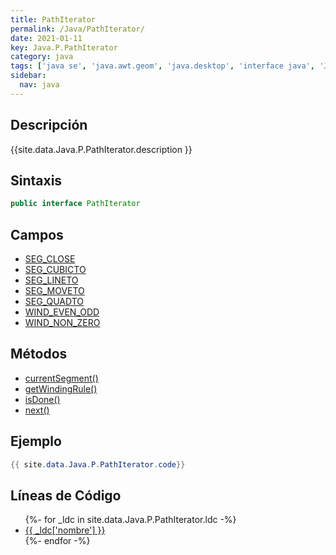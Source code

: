 ```yaml
---
title: PathIterator
permalink: /Java/PathIterator/
date: 2021-01-11
key: Java.P.PathIterator
category: java
tags: ['java se', 'java.awt.geom', 'java.desktop', 'interface java', 'Java 1.0']
sidebar: 
  nav: java
---
```


## Descripción
{{site.data.Java.P.PathIterator.description }}

## Sintaxis
~~~java
public interface PathIterator
~~~

## Campos
* [SEG_CLOSE](/Java/PathIterator/SEG_CLOSE)
* [SEG_CUBICTO](/Java/PathIterator/SEG_CUBICTO)
* [SEG_LINETO](/Java/PathIterator/SEG_LINETO)
* [SEG_MOVETO](/Java/PathIterator/SEG_MOVETO)
* [SEG_QUADTO](/Java/PathIterator/SEG_QUADTO)
* [WIND_EVEN_ODD](/Java/PathIterator/WIND_EVEN_ODD)
* [WIND_NON_ZERO](/Java/PathIterator/WIND_NON_ZERO)

## Métodos
* [currentSegment()](/Java/PathIterator/currentSegment)
* [getWindingRule()](/Java/PathIterator/getWindingRule)
* [isDone()](/Java/PathIterator/isDone)
* [next()](/Java/PathIterator/next)

## Ejemplo
~~~java
{{ site.data.Java.P.PathIterator.code}}
~~~

## Líneas de Código
<ul>
{%- for _ldc in site.data.Java.P.PathIterator.ldc -%}
   <li>
       <a href="{{_ldc['url'] }}">{{ _ldc['nombre'] }}</a>
   </li>
{%- endfor -%}
</ul>
